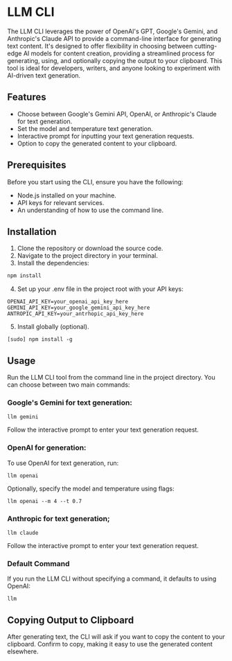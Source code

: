 # LLM CLI

The LLM CLI leverages the power of OpenAI's GPT, Google's Gemini, and Anthropic's Claude API to provide a command-line interface for generating text content. It's designed to offer flexibility in choosing between cutting-edge AI models for content creation, providing a streamlined process for generating, using, and optionally copying the output to your clipboard. This tool is ideal for developers, writers, and anyone looking to experiment with AI-driven text generation.

## Features

- Choose between Google's Gemini API, OpenAI, or Anthropic's Claude for text generation.
- Set the model and temperature text generation.
- Interactive prompt for inputting your text generation requests.
- Option to copy the generated content to your clipboard.

## Prerequisites

Before you start using the CLI, ensure you have the following:

- Node.js installed on your machine.
- API keys for relevant services.
- An understanding of how to use the command line.

## Installation

1. Clone the repository or download the source code.
2. Navigate to the project directory in your terminal.
3. Install the dependencies:

```sh
npm install
```

4. Set up your .env file in the project root with your API keys:

```
OPENAI_API_KEY=your_openai_api_key_here
GEMINI_API_KEY=your_google_gemini_api_key_here
ANTROPIC_API_KEY=your_antrhopic_api_key_here
```

5. Install globally (optional).

```
[sudo] npm install -g
```

## Usage

Run the LLM CLI tool from the command line in the project directory. You can choose between two main commands:

### Google's Gemini for text generation:

```
llm gemini
```

Follow the interactive prompt to enter your text generation request.

### OpenAI for generation:

To use OpenAI for text generation, run:

```
llm openai
```

Optionally, specify the model and temperature using flags:

```
llm openai --m 4 --t 0.7
```

### Anthropic for text generation;

```
llm claude
```

Follow the interactive prompt to enter your text generation request.

### Default Command

If you run the LLM CLI without specifying a command, it defaults to using OpenAI:

```
llm
```

## Copying Output to Clipboard

After generating text, the CLI will ask if you want to copy the content to your clipboard. Confirm to copy, making it easy to use the generated content elsewhere.
